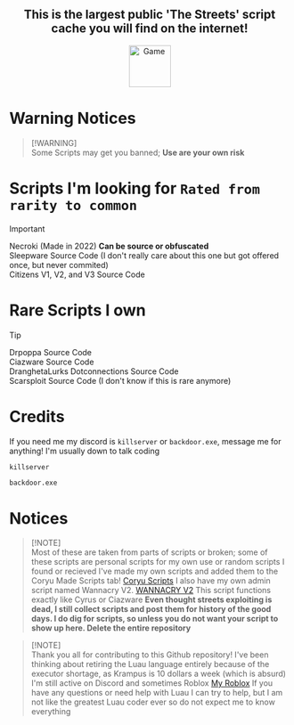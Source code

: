 </p>
 <h2 align="center">This is the largest public 'The Streets' script cache you will find on the internet!</h2>
</p>

</p>
 <p align="center">
    <a href="https://www.roblox.com/games/455366377/The-Streets">
        <img width="75px" alt="Game" src="https://upload.wikimedia.org/wikipedia/commons/thumb/4/4b/Roblox_Logo_2022.svg/2560px-Roblox_Logo_2022.svg.png">
    </a>
</p>

# Warning Notices <br />
 > [!WARNING]\
 > Some Scripts may get you banned; **Use are your own risk**

# Scripts I'm looking for `Rated from rarity to common` <br />
 > [!IMPORTANT] 
 > Necroki (Made in 2022) **Can be source or obfuscated** <br />
 > Sleepware Source Code (I don't really care about this one but got offered once, but never commited) <br />
 > Citizens V1, V2, and V3 Source Code <br />

# Rare Scripts I own <br />
>[!TIP]
 > Drpoppa Source Code <br />
 > Ciazware Source Code <br />
 > DranghetaLurks Dotconnections Source Code <br />
 > Scarsploit Source Code (I don't know if this is rare anymore) <br />

# Credits
 If you need me my discord is `killserver` or `backdoor.exe`, message me for anything! I'm usually down to talk coding
  ```md
  killserver
  ```
    backdoor.exe

# Notices <br />
 > [!NOTE]\
 > Most of these are taken from parts of scripts or broken; some of these scripts are personal scripts for my own use or random scripts I found or recieved
 > I've made my own scripts and added them to the Coryu Made Scripts tab! [Coryu Scripts](https://github.com/Not-Kyle/Streets-Scripts/tree/main/Coryu-Made-Scripts)
 > I also have my own admin script named Wannacry V2. [WANNACRY V2](https://github.com/Not-Kyle/WANNACRY-V2.lua) This script functions exactly like Cyrus or Ciazware
 > **Even thought streets exploiting is dead, I still collect scripts and post them for history of the good days. I do dig for scripts, so unless you do not want your script to show up here. Delete the entire repository**


 > [!NOTE]\
 > Thank you all for contributing to this Github repository! I've been thinking about retiring the Luau language entirely because of the executor shortage, as Krampus is 10 dollars a week (which is absurd)
 > I'm still active on Discord and sometimes Roblox [My Roblox](https://www.roblox.com/users/5388525718/profile)
 > If you have any questions or need help with Luau I can try to help, but I am not like the greatest Luau coder ever so do not expect me to know everything


